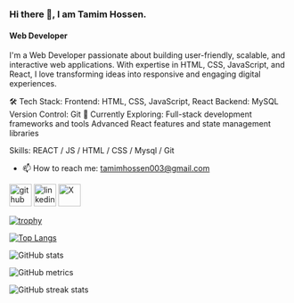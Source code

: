 <!-- ![Web Developer](https://pbs.twimg.com/profile_images/1873794958785994757/sFai-bfb_400x400.jpg)
-->
### Hi there 👋, I am Tamim Hossen.
#### Web Developer


I'm a Web Developer passionate about building user-friendly, scalable, and interactive web applications. With expertise in HTML, CSS, JavaScript, and React, I love transforming ideas into responsive and engaging digital experiences.

🛠️ Tech Stack:
Frontend: HTML, CSS, JavaScript, React
Backend: MySQL
Version Control: Git
🌱 Currently Exploring:
Full-stack development frameworks and tools
Advanced React features and state management libraries

Skills:  REACT / JS / HTML / CSS / Mysql / Git

- 📫 How to reach me: tamimhossen003@gmail.com 


[<img src='https://cdn.worldvectorlogo.com/logos/github-icon-2.svg' alt='github' height='40' border-radius = '5'>](https://github.com/Tamim-hossen)  [<img src='https://cdn-icons-png.flaticon.com/512/1384/1384874.png' alt='linkedin' height='40'>](https://www.linkedin.com/in/tamim-hossen-th/)  [<img src='https://img.freepik.com/free-vector/twitter-new-2023-x-logo-white-background-vector_1017-45422.jpg?t=st=1735583603~exp=1735587203~hmac=58c334f5c67442fd8a9cc0ba47b960eef541f696730d3dbe5777bb36f59ac7b5&w=740' alt='X' height='40' borderRadius = '10'>](https://x.com/tamimh007)  

[![trophy](https://github-profile-trophy.vercel.app/?username=Tamim-hossen)](https://github.com/ryo-ma/github-profile-trophy)

[![Top Langs](https://github-readme-stats.vercel.app/api/top-langs/?username=Tamim-hossen)](https://github.com/anuraghazra/github-readme-stats)

![GitHub stats](https://github-readme-stats.vercel.app/api?username=Tamim-hossen&show_icons=true)  

![GitHub metrics](https://metrics.lecoq.io/Tamim-hossen)  

![GitHub streak stats](https://streak-stats.demolab.com/?user=Tamim-hossen)  

